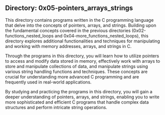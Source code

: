 ## Directory: 0x05-pointers_arrays_strings

This directory contains programs written in the C programming language that delve into the concepts of pointers, arrays, and strings. Building upon the fundamental concepts covered in the previous directories (0x02-functions_nested_loops and 0x04-more_functions_nested_loops), this directory explores additional functionalities and techniques for manipulating and working with memory addresses, arrays, and strings in C.

Through the programs in this directory, you will learn how to utilize pointers to access and modify data stored in memory, effectively work with arrays to store and manipulate collections of data, and manipulate strings using various string handling functions and techniques. These concepts are crucial for understanding more advanced C programming and are frequently used in real-world applications.

By studying and practicing the programs in this directory, you will gain a deeper understanding of pointers, arrays, and strings, enabling you to write more sophisticated and efficient C programs that handle complex data structures and perform intricate string operations.
